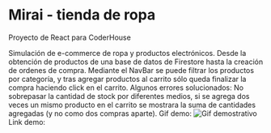 # Mirai - tienda de ropa
Proyecto de React para CoderHouse

Simulación de e-commerce de ropa y productos electrónicos. Desde la obtención de productos de una base de datos de Firestore hasta la creación de ordenes de compra.
Mediante el NavBar se puede filtrar los productos por categoría, y tras agregar productos al carrito sólo queda finalizar la compra haciendo click en el carrito.
Algunos errores solucionados: No sobrepasar la cantidad de stock por diferentes medios, si se agrega dos veces un mismo producto en el carrito se mostrara la suma de cantidades agregadas (y no como dos compras aparte).
Gif demo:
![Gif demostrativo](./Demo.gif)
Link demo:
